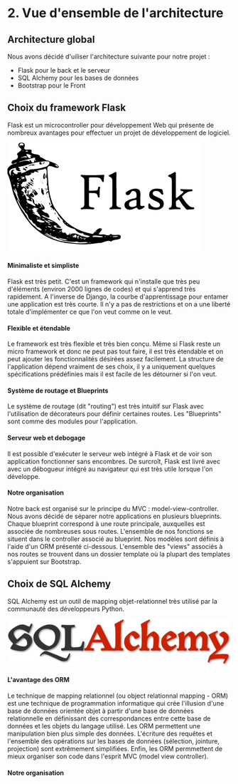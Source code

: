 
# 2. Vue d'ensemble de l'architecture

## Architecture global

Nous avons décidé d'uiliser l'architecture suivante pour notre projet :
- Flask pour le back et le serveur
- SQL Alchemy pour les bases de données
- Bootstrap pour le Front

## Choix du framework Flask

Flask est un microcontroller pour développement Web qui présente de nombreux avantages pour effectuer un projet de développement de logiciel.

![Flask logo](/dev_log/static/logo_flask.png)
#### Minimaliste et simpliste
Flask est très petit. C'est un framework qui n'installe que très peu d'éléments (environ 2000 lignes de codes) et qui s'apprend très rapidement. A l'inverse de Django, la courbe d'apprentissage pour entamer une application est très courte. Il n'y a pas de restrictions et on a une liberté totale d'implémenter ce que l'on veut comme on le veut.
#### Flexible et étendable
Le framework est très flexible et très bien conçu. Même si Flask reste un micro framework et donc ne peut pas tout faire, il est très étendable et on peut ajouter les fonctionnalités désirées assez facilement. La structure de l'application dépend vraiment de ses choix, il y a uniquement quelques spécifications prédéfinies mais il est facile de les détourner si l'on veut.
#### Système de routage et Blueprints
Le système de routage (dit "routing") est très intuitif sur Flask avec l'utilisation de décorateurs pour définir certaines routes. Les "Blueprints" sont comme des modules pour l'application.
#### Serveur web et debogage
Il est possible d'exécuter le serveur web intégré à Flask et de voir son application fonctionner sans encombres. De surcroît, Flask est livré avec avec un débogueur intégré au navigateur qui est très utile lorsque l'on développe.
#### Notre organisation 
Notre back est organisé sur le principe du MVC : model-view-controller.
Nous avons décidé de séparer notre applications en plusieurs blueprints. Chaque blueprint correspond à une route principale, auxquelles est associée de nombreuses sous routes. L'ensemble de nos fonctions se situent dans le controller associé au blueprint. Nos modèles sont définis à l'aide d'un ORM présenté ci-dessous. L'ensemble des "views" associés à nos routes se trouvent dans un dossier template où la plupart des templates s'appuient sur Bootstrap.


## Choix de SQL Alchemy

SQL Alchemy est un outil de mapping objet-relationnel très utilisé par la communauté des développeurs Python.

![SQL Alchemy logo](/dev_log/static/logo_sqlalchemy.jpg)
#### L'avantage des ORM
Le technique de mapping relationnel (ou object relationnal mapping - ORM) est une technique de programmation informatique qui crée l'illusion d'une base de données orientée objet à partir d'une base de données relationnelle en définissant des correspondances entre cette base de données et les objets du langage utilisé. Les ORM permettent une manipulation bien plus simple des données. L'écriture des requêtes et l'ensemble des opérations sur les bases de données (sélection, jointure, projection) sont extrêmement simplifiées. Enfin, les ORM permmettent de mieux organiser son code dans l'esprit MVC (model view controller).
#### Notre organisation

